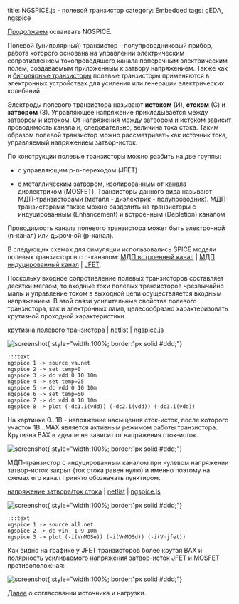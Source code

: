 title: NGSPICE.js - полевой транзистор
category: Embedded 
tags: gEDA, ngspice

[Продолжаем]({filename}../2016-10-28-ngspice-introduction/2016-10-28-ngspice-introduction.md) осваивать NGSPICE.

Полевой (униполярный) транзистор - полупроводниковый прибор, работа которого основана на управлении электрическим сопротивлением токопроводящего канала поперечным электрическим полем, создаваемым приложенным к затвору напряжением. Также как и [биполярные транзисторы]({filename}../2016-11-02-bipolar-transistor/2016-11-02-bipolar-transistor.md) полевые транзисторы применяются в электронных устройствах для усиления или генерации электрических колебаний.

Электроды полевого транзистора называют **истоком** (И), **стоком** (С) и **затвором** (З). Управляющее напряжение прикладывается между затвором и истоком. От напряжения между затвором и истоком зависит проводимость канала и, следовательно, величина тока стока. Таким образом полевой транзистор можно рассматривать как источник тока, управляемый напряжением затвор-исток. 

По конструкции полевые транзисторы можно разбить на две группы:

  - с управляющим p-n-переходом (JFET)

  - с металлическим затвором, изолированным от канала диэлектриком (MOSFET). Транзисторы данного вида называют МДП-транзисторами (металл - диэлектрик - полупроводник). МДП-транзисторами также можно разделить на транзисторы с индуцированным (Enhancement) и встроенным (Depletion) каналом

Проводимость канала полевого транзистора может быть электронной (n-канал)
или дырочной (p-канал).

В следующих схемах для симуляции использовались SPICE модели полевых транзисторов с n-каналом: [МДП встроенный канал]({attach}nMOSd.txt)  | [МДП индуцированный канал]({attach}nMOSe.txt) | [JFET]({attach}nJFET.txt).

Поскольку входное сопротивление полевых транзисторов составляет десятки мегаом, то входные токи полевых транзисторов чрезвычайно малы и управление током в выходной цепи осуществляется входным напряжением. В этой связи усилительные свойства полевого транзистора, как и электронных ламп, целесообразно характеризовать крутизной проходной характеристики.

[крутизна полевого транзистора]({attach}va.sch) | [netlist]({attach}va.net) | [ngspice.js](https://ngspice.js.org/?gist=fb28e1d10199273970066a5b30fdd454)

![screenshot]({attach}show-img-va.png){:style="width:100%; border:1px solid #ddd;"}

    :::text
    ngspice 1 -> source va.net
    ngspice 2 -> set temp=0
    ngspice 3 -> dc vdd 0 10 10m
    ngspice 4 -> set temp=25
    ngspice 5 -> dc vdd 0 10 10m
    ngspice 6 -> set temp=50
    ngspice 7 -> dc vdd 0 10 10m
    ngspice 8 -> plot (-dc1.i(vdd)) (-dc2.i(vdd)) (-dc3.i(vdd))

На картинке 0...1В - напряжение насыщения сток-исток, после которого участок 1В...MAX является активным режимом работы транзистора. Крутизна ВАХ в идеале не зависит от напряжения сток-исток.

![screenshot]({attach}va-canvas.png){:style="width:100%; border:1px solid #ddd;"}

МДП-транзистор с индуцированным каналом при нулевом напряжении затвор-исток закрыт (ток стока равен нулю) и именно поэтому на схемах его канал принято обозначать пунктиром.

[напряжение затвора/ток стока]({attach}all.sch) | [netlist]({attach}all.net) | [ngspice.js](https://ngspice.js.org/?gist=af228d54e01cd660eb56d6851a960df2)

![screenshot]({attach}show-img-all.png){:style="width:100%; border:1px solid #ddd;"}

    :::text
    ngspice 1 -> source all.net
    ngspice 2 -> dc vin -1 9 10m
    ngspice 3 -> plot (-i(VnMOSe)) (-i(VnMOSd)) (-i(Vnjfet))

Как видно на графике у JFET транзисторов более крутая ВАХ и полярность усиливаемого напряжения затвор-исток JFET и MOSFET противоположная:

![screenshot]({attach}all-canvas.png){:style="width:100%; border:1px solid #ddd;"}

[Далее]({filename}../2016-11-04-input-output-impedance/2016-11-04-input-output-impedance.md) о согласовании источника и нагрузки.
